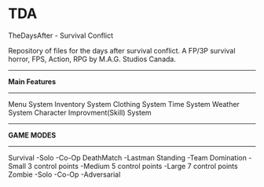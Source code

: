 # TDA
TheDaysAfter - Survival Conflict

Repository of files for the days after survival conflict.  A FP/3P survival horror, FPS, Action, RPG by M.A.G. Studios Canada.

*****************
**Main Features**
*****************

Menu System
Inventory System
Clothing System
Time System
Weather System
Character Improvment(Skill) System


**************
**GAME MODES**
**************

Survival      -Solo
              -Co-Op
DeathMatch    -Lastman Standing
              -Team 
Domination    -Small 3 control points
              -Medium 5 control points
              -Large 7 control points
Zombie        -Solo
              -Co-Op
              -Adversarial 
